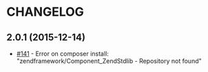 # CHANGELOG

## 2.0.1 (2015-12-14)

- [#141](https://github.com/ppi/framework/issues/141) - Error on composer install: "zendframework/Component_ZendStdlib - Repository not found"
